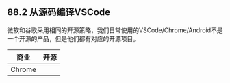 ## 88.2 从源码编译VSCode

微软和谷歌采用相同的开源策略，我们日常使用的VSCode/Chrome/Android不是一个开源的产品，但是他们都有对应的开源项目。

|   商业| 开源  |
|---|---|
|  Chrome |   |


